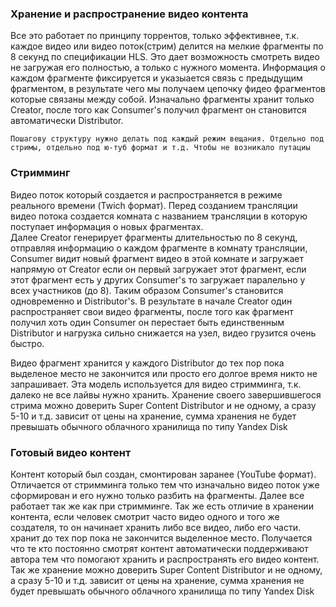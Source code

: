 ### Хранение и распространение видео контента
Все это работает по принципу торрентов, только эффективнее, т.к. каждое видео или видео поток(стрим) делится на мелкие фрагменты по 8 секунд по спецификации HLS. Это дает возможность смотреть видео не загружая его полностью, а только с нужного момента. 
Информация о каждом фрагменте фиксируется и указыается связь с предыдущим фрагментом, в результате чего мы получаем цепочку фидео фрагментов которые связаны между собой. Изначально фрагменты хранит только Creator, после того как Consumer's получил фрагмент он становится автоматически Distributor. 

`Пошагову структуру нужно делать под каждый режим вещания. Отдельно под стримы, отдельно под ю-туб формат и т.д. Чтобы не возникало путациы`

### Стримминг
Видео поток который создается и распространяется в режиме реального времени (Twich формат).
Перед созданием трансляции видео потока создается комната с названием трансляции в которую поступает информация о новых фрагментах.  
Далее Creator генерирует фрагменты длительностью по 8 секунд, отправляя информацию о каждом фрагменте в комнату трансляции, Consumer видит новый фрагмент видео в этой комнате и загружает напрямую от Creator если он первый загружает этот фрагмент, если этот фрагмент есть у других Consumer's то загружает паралельно у всех участников (до 8). Таким образом Consumer's становится одновременно и Distributor's. В результате в начале Creator один распространяет свои видео фрагменты, после того как фрагмент получил хоть один Consumer он перестает быть единственным Distributor и нагрузка сильно снижается на узел, видео грузится очень быстро. 

Видео фрагмент хранится у каждого Distributor до тех пор пока выделеное место не закончится или просто его долгое время никто не запрашивает. Эта модель используется для видео стримминга, т.к. далеко не все лайвы нужно хранить. 
Хранение своего завершившегося стрима можно доверить Super Content Distributor и не одному, а сразу 5-10 и т.д. зависит от цены на хранение, сумма хранения не будет превышать обычного облачного хранилища по типу Yandex Disk  

### Готовый видео контент
Контент который был создан, смонтирован заранее (YouTube формат).  
Отличается от стримминга только тем что изначально видео поток уже сформирован и его нужно только разбить на фрагменты. Далее все работает так же как при стримминге.
Так же есть отличие в хранении контента, если человек смотрит часто видео одного и того же создателя, то он начинает хранить либо все видео, либо его части. хранит до тех пор пока не закончится выделенное место. Получается что те кто постоянно смотрят контент автоматически поддерживают автора тем что помогают хранить и распространять его видео контент.  
Так же хранение можно доверить Super Content Distributor и не одному, а сразу 5-10 и т.д. зависит от цены на хранение, сумма хранения не будет превышать обычного облачного хранилища по типу Yandex Disk  
